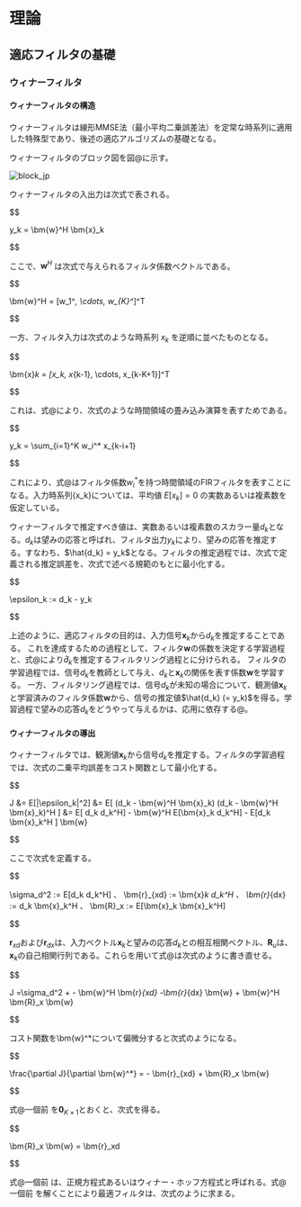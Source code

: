 # 理論


## 適応フィルタの基礎

### ウィナーフィルタ

#### ウィナーフィルタの構造

ウィナーフィルタは線形MMSE法（最小平均二乗誤差法）を定常な時系列に適用した特殊型であり、後述の適応アルゴリズムの基礎となる。

ウィナーフィルタのブロック図を図@に示す。

![block_jp](figures/block_jp.png)

ウィナーフィルタの入出力は次式で表される。

$$

y_k = \bm{w}^H \bm{x}_k

$$

ここで、$\bm{w}^H$ は次式で与えられるフィルタ係数ベクトルである。

$$

\bm{w}^H = [w_1^*, \cdots, w_{K}^*]^T

$$

一方、フィルタ入力は次式のような時系列 ${x_k}$ を逆順に並べたものとなる。

$$

\bm{x}_k = [x_k, x_{k-1}, \cdots, x_{k-K+1}]^T

$$

これは、式@により、次式のような時間領域の畳み込み演算を表すためである。

$$

y_k = \sum_{i=1}^K w_i^* x_{k-i+1}

$$

これにより、式@はフィルタ係数${w_i^*}$を持つ時間領域のFIRフィルタを表すことになる。入力時系列{x_k}については、平均値 $E[x_k]=0$ の実数あるいは複素数を仮定している。

ウィナーフィルタで推定すべき値は、実数あるいは複素数のスカラー量$d_k$となる。$d_k$は望みの応答と呼ばれ、フィルタ出力$y_k$により、望みの応答を推定する。すなわち、$\hat{d_k} = y_k$となる。フィルタの推定過程では、次式で定義される推定誤差を、次式で述べる規範のもとに最小化する。

$$

\epsilon_k := d_k - y_k

$$

上述のように、適応フィルタの目的は、入力信号$\bm{x}_k$から$d_k$を推定することである。
これを達成するための過程として、フィルタ$\bm{w}$の係数を決定する学習過程と、式@により$\hat{d}_k$を推定するフィルタリング過程とに分けられる。
フィルタの学習過程では、信号$d_k$を教師として与え、$d_k$と$\bm{x}_k$の関係を表す係数$\bm{w}$を学習する。
一方、フィルタリング過程では、信号$d_k$が未知の場合について、観測値$\bm{x}_k$と学習済みのフィルタ係数$\bm{w}$から、信号の推定値$\hat{d_k} (= y_k)$を得る。学習過程で望みの応答$d_k$をどうやって与えるかは、応用に依存する@。



#### ウィナーフィルタの導出

ウィナーフィルタでは、観測値$\bm{x}_k$から信号$d_k$を推定する。フィルタの学習過程では、次式の二乗平均誤差をコスト関数として最小化する。

$$

J &= E[|\epsilon_k|^2]
  &= E[ (d_k - \bm{w}^H \bm{x}_k) (d_k - \bm{w}^H \bm{x}_k)^H ]
  &= E[ d_k d_k^H] - \bm{w}^H E[\bm{x}_k d_k^H] - E[d_k \bm{x}_k^H ] \bm{w}

$$

ここで次式を定義する。

$$

\sigma_d^2 := E[d_k d_k^H] 、 \bm{r}_{xd} := \bm{x}_k d_k^H 、 \bm{r}_{dx} := d_k \bm{x}_k^H 、 \bm{R}_x := E[\bm{x}_k \bm{x}_k^H]

$$

$\bm{r}_{xd}$および$\bm{r}_{dx}$は、入力ベクトル$\bm{x}_k$と望みの応答$d_k$との相互相関ベクトル、$\bm{R}_u$は、$\bm{x}_k$の自己相関行列である。これらを用いて式@は次式のように書き直せる。


$$

J =\sigma_d^2 + - \bm{w}^H \bm{r}_{xd} -\bm{r}_{dx} \bm{w} + \bm{w}^H \bm{R}_x \bm{w}

$$

コスト関数を\bm{w}^*について偏微分すると次式のようになる。

$$

\frac{\partial J}{\partial \bm{w}^*} = - \bm{r}_{xd} + \bm{R}_x \bm{w}

$$

式@一個前 を$\bm{0}_{K \times 1}$とおくと、次式を得る。

$$

\bm{R}_x \bm{w} = \bm{r}_xd

$$

式@一個前 は、正規方程式あるいはウィナー・ホッフ方程式と呼ばれる。式@一個前 を解くことにより最適フィルタは、次式のように求まる。

